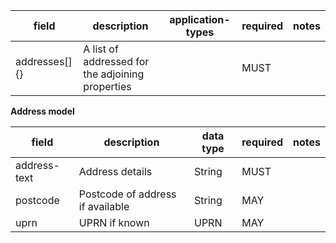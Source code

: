 | field | description | application-types | required | notes |
| --- | --- | --- | --- | --- |
| addresses[]{} | A list of addressed for the adjoining properties | | MUST |  |

**Address model**

field | description | data type | required | notes
-- | -- | -- | -- | --
address-text | Address details | String | MUST | 
postcode | Postcode of address if available | String | MAY | 
uprn | UPRN if known | UPRN | MAY | 
